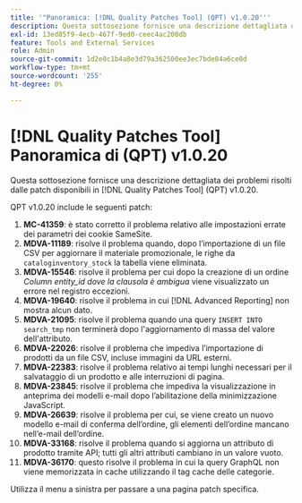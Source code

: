 ```yaml
---
title: '"Panoramica: [!DNL Quality Patches Tool] (QPT) v1.0.20'''
description: Questa sottosezione fornisce una descrizione dettagliata dei problemi risolti dalle patch disponibili in [!DNL Quality Patches Tool] (QPT) v1.0.20.
exl-id: 13ed85f9-4ecb-467f-9ed0-ceec4ac200db
feature: Tools and External Services
role: Admin
source-git-commit: 1d2e0c1b4a8e3d79a362500ee3ec7bde84a6ce0d
workflow-type: tm+mt
source-wordcount: '255'
ht-degree: 0%

---
```


# [!DNL Quality Patches Tool] Panoramica di (QPT) v1.0.20

Questa sottosezione fornisce una descrizione dettagliata dei problemi risolti dalle patch disponibili in [!DNL Quality Patches Tool] (QPT) v1.0.20.

QPT v1.0.20 include le seguenti patch:

1. **MC-41359**: è stato corretto il problema relativo alle impostazioni errate dei parametri dei cookie SameSite.
1. **MDVA-11189**: risolve il problema quando, dopo l’importazione di un file CSV per aggiornare il materiale promozionale, le righe da `cataloginventory_stock` la tabella viene eliminata.
1. **MDVA-15546**: risolve il problema per cui dopo la creazione di un ordine *Column entity_id dove la clausola è ambigua* viene visualizzato un errore nel registro eccezioni.
1. **MDVA-19640**: risolve il problema in cui [!DNL Advanced Reporting] non mostra alcun dato.
1. **MDVA-21095**: risolve il problema quando una query `INSERT INTO search_tmp` non terminerà dopo l&#39;aggiornamento di massa del valore dell&#39;attributo.
1. **MDVA-22026**: risolve il problema che impediva l’importazione di prodotti da un file CSV, incluse immagini da URL esterni.
1. **MDVA-22383**: risolve il problema relativo ai tempi lunghi necessari per il salvataggio di un prodotto e alle interruzioni di pagina.
1. **MDVA-23845**: risolve il problema che impediva la visualizzazione in anteprima dei modelli e-mail dopo l’abilitazione della minimizzazione JavaScript.
1. **MDVA-26639**: risolve il problema per cui, se viene creato un nuovo modello e-mail di conferma dell’ordine, gli elementi dell’ordine mancano nell’e-mail dell’ordine.
1. **MDVA-33168**: risolve il problema quando si aggiorna un attributo di prodotto tramite API; tutti gli altri attributi cambiano in un valore vuoto.
1. **MDVA-36170**: questo risolve il problema in cui la query GraphQL non viene memorizzata in cache utilizzando il tag cache delle categorie.

Utilizza il menu a sinistra per passare a una pagina patch specifica.
